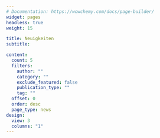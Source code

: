```yaml
---
# Documentation: https://wowchemy.com/docs/page-builder/
widget: pages
headless: true
weight: 15

title: Neuigkeiten
subtitle:

content:
  count: 5
  filters:
    author: ""
    category: ""
    exclude_featured: false
    publication_type: ""
    tag: ""
  offset: 0
  order: desc
  page_type: news
design:
  view: 3
  columns: "1"
---
```

